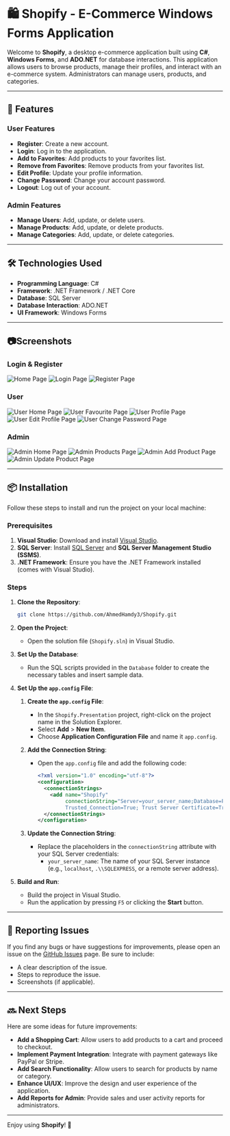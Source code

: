 # 🛍️ Shopify - E-Commerce Windows Forms Application

Welcome to **Shopify**, a desktop e-commerce application built using **C#**, **Windows Forms**, and **ADO.NET** for database interactions. This application allows users to browse products, manage their profiles, and interact with an e-commerce system. Administrators can manage users, products, and categories.

---

## 🚀 Features

### **User Features**
- **Register**: Create a new account.
- **Login**: Log in to the application.
- **Add to Favorites**: Add products to your favorites list.
- **Remove from Favorites**: Remove products from your favorites list.
- **Edit Profile**: Update your profile information.
- **Change Password**: Change your account password.
- **Logout**: Log out of your account.

### **Admin Features**
- **Manage Users**: Add, update, or delete users.
- **Manage Products**: Add, update, or delete products.
- **Manage Categories**: Add, update, or delete categories.

---

## 🛠️ Technologies Used

- **Programming Language**: C#
- **Framework**: .NET Framework / .NET Core
- **Database**: SQL Server
- **Database Interaction**: ADO.NET
- **UI Framework**: Windows Forms

---

## 📷Screenshots

### Login & Register
![Home Page](https://github.com/AhmedHamdy3/Shopify/blob/main/images/Home.png)
![Login Page](https://github.com/AhmedHamdy3/Shopify/blob/main/images/Login.png)
![Register Page](https://github.com/AhmedHamdy3/Shopify/blob/main/images/Register.png)


### User
![User Home Page](https://github.com/AhmedHamdy3/Shopify/blob/main/images/UserHome.png)
![User Favourite Page](https://github.com/AhmedHamdy3/Shopify/blob/main/images/UserFavourite.png)
![User Profile Page](https://github.com/AhmedHamdy3/Shopify/blob/main/images/UserProfile.png)
![User Edit Profile Page](https://github.com/AhmedHamdy3/Shopify/blob/main/images/UserEditProfile.png)
![User Change Password Page](https://github.com/AhmedHamdy3/Shopify/blob/main/images/UserChangePassword.png)


### Admin
![Admin Home Page](https://github.com/AhmedHamdy3/Shopify/blob/main/images/AdminHome.png)
![Admin Products Page](https://github.com/AhmedHamdy3/Shopify/blob/main/images/AddProduct.png)
![Admin Add Product Page](https://github.com/AhmedHamdy3/Shopify/blob/main/images/AddProduct.png)
![Admin Update Product Page](https://github.com/AhmedHamdy3/Shopify/blob/main/images/UpdateProdcut.png)


---

## 📦 Installation

Follow these steps to install and run the project on your local machine:

### **Prerequisites**
1. **Visual Studio**: Download and install [Visual Studio](https://visualstudio.microsoft.com/).
2. **SQL Server**: Install [SQL Server](https://www.microsoft.com/en-us/sql-server/sql-server-downloads) and **SQL Server Management Studio (SSMS)**.
3. **.NET Framework**: Ensure you have the .NET Framework installed (comes with Visual Studio).

### **Steps**
1. **Clone the Repository**:
   ```bash
   git clone https://github.com/AhmedHamdy3/Shopify.git
   ```
2. **Open the Project**:
   - Open the solution file (`Shopify.sln`) in Visual Studio.
3. **Set Up the Database**:
   - Run the SQL scripts provided in the `Database` folder to create the necessary tables and insert sample data.

4. **Set Up the `app.config` File**:
    1. **Create the `app.config` File**:
       - In the `Shopify.Presentation` project, right-click on the project name in the Solution Explorer.
       - Select **Add** > **New Item**.
       - Choose **Application Configuration File** and name it `app.config`.
    
    2. **Add the Connection String**:
       - Open the `app.config` file and add the following code:
         ```xml
         <?xml version="1.0" encoding="utf-8"?>
         <configuration>
           <connectionStrings>
             <add name="Shopify" 
                  connectionString="Server=your_server_name;Database=FinalProject;
                  Trusted_Connection=True; Trust Server Certificate=True"/>
           </connectionStrings>
         </configuration>
            ```
    3. **Update the Connection String**:
       - Replace the placeholders in the `connectionString` attribute with your SQL Server credentials:
         - `your_server_name`: The name of your SQL Server instance (e.g., `localhost`, `.\\SQLEXPRESS`, or a remote server address).

5. **Build and Run**:
   - Build the project in Visual Studio.
   - Run the application by pressing `F5` or clicking the **Start** button.

---


## 🐛 Reporting Issues

If you find any bugs or have suggestions for improvements, please open an issue on the [GitHub Issues](https://github.com/your-username/shopify-ecommerce/issues) page. Be sure to include:
- A clear description of the issue.
- Steps to reproduce the issue.
- Screenshots (if applicable).

---

## 🔜 Next Steps

Here are some ideas for future improvements:
- **Add a Shopping Cart**: Allow users to add products to a cart and proceed to checkout.
- **Implement Payment Integration**: Integrate with payment gateways like PayPal or Stripe.
- **Add Search Functionality**: Allow users to search for products by name or category.
- **Enhance UI/UX**: Improve the design and user experience of the application.
- **Add Reports for Admin**: Provide sales and user activity reports for administrators.

---




Enjoy using **Shopify**! 🎉



